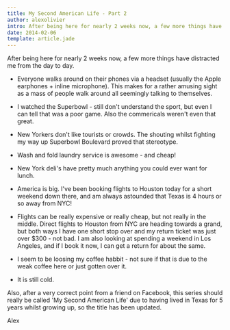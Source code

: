 ```yaml
---
title: My Second American Life - Part 2
author: alexolivier
intro: After being here for nearly 2 weeks now, a few more things have distracted me from the day to day.
date: 2014-02-06
template: article.jade
---
```


After being here for nearly 2 weeks now, a few more things have distracted me from the day to day.

- Everyone walks around on their phones via a headset (usually the Apple earphones + inline microphone). This makes for a rather amusing sight as a mass of people walk around all seemingly talking to themselves.

- I watched the Superbowl - still don't understand the sport, but even I can tell that was a poor game. Also the commericals weren't even that great.

- New Yorkers don't like tourists or crowds. The shouting whilst fighting my way up Superbowl Boulevard proved that stereotype.

- Wash and fold laundry service is awesome - and cheap!

- New York deli's have pretty much anything you could ever want for lunch.

- America is big. I've been booking flights to Houston today for a short weekend down there, and am always astounded that Texas is 4 hours or so away from NYC!

- Flights can be really expensive or really cheap, but not really in the middle. Direct flights to Houston from NYC are heading towards a grand, but both ways I have one short stop over and my return ticket was just over $300 - not bad. I am also looking at spending a weekend in Los Angeles, and if I book it now, I can get a return for about the same.

- I seem to be loosing my coffee habbit - not sure if that is due to the weak coffee here or just gotten over it.

- It is still cold.

Also, after a very correct point from a friend on Facebook, this series should really be called 'My Second American Life' due to having lived in Texas for 5 years whilst growing up, so the title has been updated.

Alex